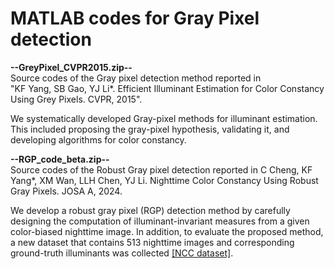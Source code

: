 #  MATLAB codes for Gray Pixel detection
**--GreyPixel_CVPR2015.zip--**  
Source codes of the Gray pixel detection method reported in  
"KF Yang, SB Gao, YJ Li*. Efficient Illuminant Estimation for Color Constancy Using Grey Pixels. CVPR, 2015".

We systematically developed Gray-pixel methods for illuminant estimation. This included proposing the gray-pixel hypothesis, validating it, and developing algorithms for color constancy.

**--RGP_code_beta.zip--**  
Source codes of the Robust Gray pixel detection reported in
C Cheng, KF Yang*, XM Wan, LLH Chen, YJ Li. Nighttime Color Constancy Using Robust Gray Pixels. JOSA A, 2024.
  
We develop a robust gray pixel (RGP) detection method by carefully designing the computation of illuminant-invariant measures from a given color-biased nighttime image.
In addition, to evaluate the proposed method, a new dataset that contains 513 nighttime images and corresponding ground-truth illuminants was collected [[NCC dataset]](https://www.kaggle.com/datasets/yangkaifu/nighttime-color-constancy).  




